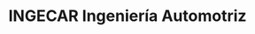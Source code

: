 ---
title: "INGECAR Ingeniería Automotriz"
url: /saraguro/ingecar-ingenieria-automotriz/
shop: reparación de automóviles
---